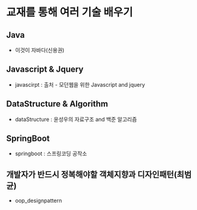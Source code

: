 
교재를 통해 여러 기술 배우기
==========================

Java
---
+ 이것이 자바다(신용권)

Javascript & Jquery
-----------------
 + javascirpt : 출처 - 모던웹을 위한 Javascript and jquery


DataStructure & Algorithm
---------------------------
+ dataStructure : 윤성우의 자료구조 and  백준 알고리즘

SpringBoot
----------------------------
+ springboot : 스프링코딩 공작소

개발자가 반드시 정복해야할 객체지향과 디자인패턴(최범균)
-------------------------------------------------------------------
+ oop_designpattern
